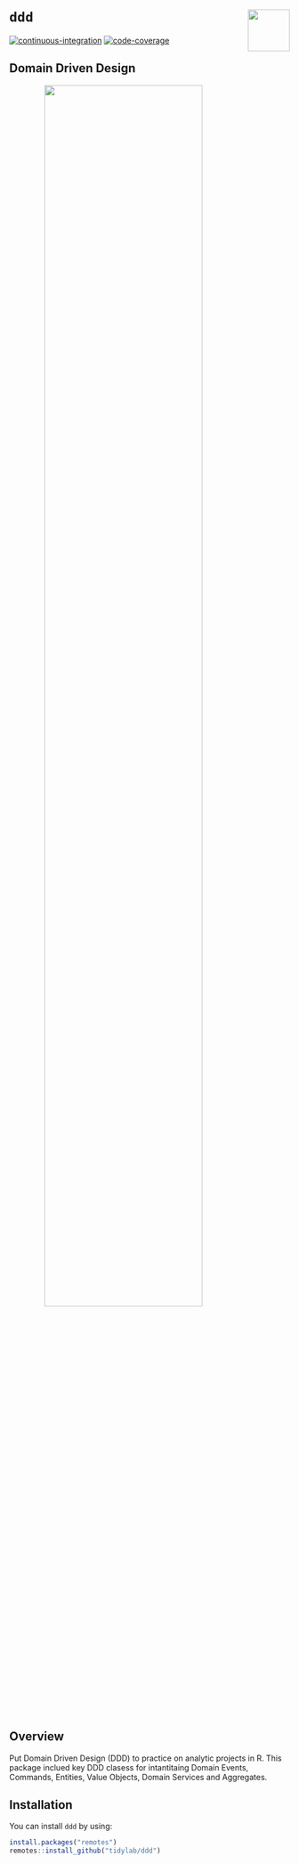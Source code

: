 
# `ddd` <img src='https://i.imgur.com/sdsO73r.png' align="right" height="75"/>

<!-- badges: start -->

[![continuous-integration](https://travis-ci.org/tidylab/ddd.svg?branch=master)](https://travis-ci.org/tidylab/ddd)
[![code-coverage](https://codecov.io/gh/tidylab/ddd/branch/master/graph/badge.svg)](https://codecov.io/github/tidylab/ddd/?branch=master)
<!-- badges: end -->

## Domain Driven Design

<img src="https://i.imgur.com/RLEQkhe.png" width="75%" style="display: block; margin: auto;" />

## Overview

Put Domain Driven Design (DDD) to practice on analytic projects in R.
This package inclued key DDD clasess for intantitaing Domain Events,
Commands, Entities, Value Objects, Domain Services and Aggregates.

## Installation

You can install `ddd` by using:

``` r
install.packages("remotes")
remotes::install_github("tidylab/ddd")
```

